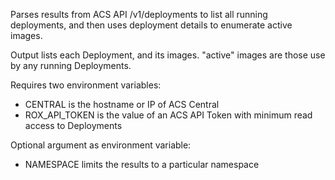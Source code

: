 Parses results from ACS API /v1/deployments to list all running deployments, and then uses deployment details to enumerate active images.

Output lists each Deployment, and its images. "active" images are those use by any running Deployments.

Requires two environment variables:
* CENTRAL is the hostname or IP of ACS Central
* ROX_API_TOKEN is the value of an ACS API Token with minimum read access to Deployments

Optional argument as environment variable:
* NAMESPACE limits the results to a particular namespace 
